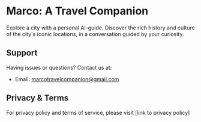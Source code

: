 # Marco: A Travel Companion

Explore a city with a personal AI-guide. Discover the rich history and culture of the city's iconic locations, in a conversation guided by your curiosity.

## Support

Having issues or questions? Contact us at:
- Email: marcotravelcompanion@gmail.com

## Privacy & Terms

For privacy policy and terms of service, please visit [link to privacy policy]
